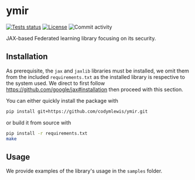 # ymir

[![Tests status](https://github.com/codymlewis/ymir/actions/workflows/main.yml/badge.svg)](https://github.com/codymlewis/ymir/actions/workflows/main.yml)
[![License](https://img.shields.io/github/license/codymlewis/ymir?color=blue)](LICENSE)
![Commit activity](https://img.shields.io/github/commit-activity/m/codymlewis/ymir?color=red)

JAX-based Federated learning library focusing on its security.

## Installation

As prerequisite, the `jax` and `jaxlib` libraries must be installed, we omit them from the
included `requirements.txt` as the installed library is respective to the system used. We direct
to first follow https://github.com/google/jax#installation then proceed with this section.

You can either quickly install the package with

```sh
pip install git+https://github.com/codymlewis/ymir.git
```

or build it from source with

```sh
pip install -r requirements.txt
make
```

## Usage

We provide examples of the library's usage in the `samples` folder.
